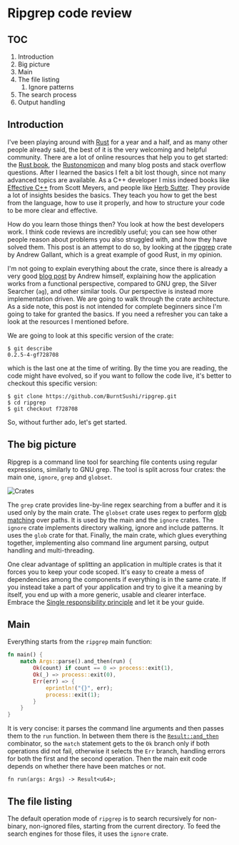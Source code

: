 Ripgrep code review
===================

TOC
---

1. Introduction
2. Big picture
3. Main
4. The file listing
    1. Ignore patterns
5. The search process
6. Output handling


Introduction
------------

I've been playing around with [Rust](https://www.rust-lang.org) for a year and a
half, and as many other people already said, the best of it is the very
welcoming and helpful community. There are a lot of online resources that help
you to get started: the [Rust book](https://doc.rust-lang.org/book/), the
[Rustonomicon](https://doc.rust-lang.org/nomicon/) and many blog posts and stack
overflow questions. After I learned the basics I felt a bit lost though, since
not many advanced topics are available. As a C++ developer I miss indeed books
like [Effective C++](http://www.aristeia.com/books.html) from Scott Meyers, and
people like [Herb Sutter](https://herbsutter.com/). They provide a lot of
insights besides the basics. They teach you how to get the best from the
language, how to use it properly, and how to structure your code to be more
clear and effective.

How do you learn those things then? You look at how the best developers work.
I think code reviews are incredibly useful; you can see how other people reason
about problems you also struggled with, and how they have solved them. This post
is an attempt to do so, by looking at the
[ripgrep](https://github.com/BurntSushi/ripgrep) crate by Andrew Gallant, which
is a great example of good Rust, in my opinion.

I'm not going to explain everything about the crate, since there is already a
very good [blog post](http://blog.burntsushi.net/ripgrep/) by Andrew himself,
explaining how the application works from a functional perspective, compared to
GNU grep, the Silver Searcher (`ag`), and other similar tools. Our perspective
is instead more implementation driven. We are going to walk through the crate
architecture. As a side note, this post is not intended for complete beginners
since I'm going to take for granted the basics. If you need a refresher you can
take a look at the resources I mentioned before.

We are going to look at this specific version of the crate:

```
$ git describe
0.2.5-4-gf728708
```

which is the last one at the time of writing. By the time you are reading, the
code might have evolved, so if you want to follow the code live, it's better to
checkout this specific version:

```
$ git clone https://github.com/BurntSushi/ripgrep.git
$ cd ripgrep
$ git checkout f728708
```

So, without further ado, let's get started.

The big picture
---------------

Ripgrep is a command line tool for searching file contents using regular
expressions, similarly to GNU grep. The tool is split across four crates: the
main one, `ignore`, `grep` and `globset`.

![Crates](https://cdn.rawgit.com/mbrt/blog/master/001-ripgrep-code-review/crates.svg)

The `grep` crate provides line-by-line regex searching from a buffer and it is
used only by the main crate. The `globset` crate uses regex to perform
[glob matching](https://en.wikipedia.org/wiki/Glob_(programming)) over paths. It
is used by the main and the `ignore` crates. The `ignore` crate implements
directory walking, ignore and include patterns. It uses the `glob` crate for
that. Finally, the main crate, which glues everything together, implementing
also command line argument parsing, output handling and multi-threading.

One clear advantage of splitting an application in multiple crates is that it
forces you to keep your code scoped. It's easy to create a mess of dependencies
among the components if everything is in the same crate. If you instead take a
part of your application and try to give it a meaning by itself, you end up with
a more generic, usable and clearer interface. Embrace the
[Single responsibility principle](https://en.wikipedia.org/wiki/Single_responsibility_principle)
and let it be your guide.

Main
----

Everything starts from the `ripgrep` main function:

```rust
fn main() {
    match Args::parse().and_then(run) {
        Ok(count) if count == 0 => process::exit(1),
        Ok(_) => process::exit(0),
        Err(err) => {
            eprintln!("{}", err);
            process::exit(1);
        }
    }
}
```

It is very concise: it parses the command line arguments and then passes them to
the `run` function. In between them there is the
[`Result::and_then`](https://doc.rust-lang.org/std/result/enum.Result.html#method.and_then)
combinator, so the `match` statement gets to the `Ok` branch only if both
operations did not fail, otherwise it selects the `Err` branch, handling errors
for both the first and the second operation. Then the main exit code depends on
whether there have been matches or not.

```
fn run(args: Args) -> Result<u64>;
```

The file listing
----------------

The default operation mode of `ripgrep` is to search recursively for non-binary,
non-ignored files, starting from the current directory. To feed the search
engines for those files, it uses the `ignore` crate.
